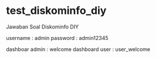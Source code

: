 # test_diskominfo_diy
Jawaban Soal Diskominfo DIY

username : admin
password : admin12345

dashboar admin : welcome
dashboard user : user_welcome

